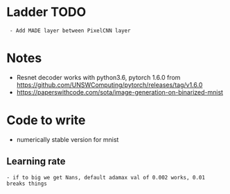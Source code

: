 # Ladder TODO
     - Add MADE layer between PixelCNN layer

# Notes
 - Resnet decoder works with python3.6, pytorch 1.6.0 from https://github.com/UNSWComputing/pytorch/releases/tag/v1.6.0
 - https://paperswithcode.com/sota/image-generation-on-binarized-mnist
 
# Code to write
- numerically stable version for mnist

 

## Learning rate
    - if to big we get Nans, default adamax val of 0.002 works, 0.01 breaks things
